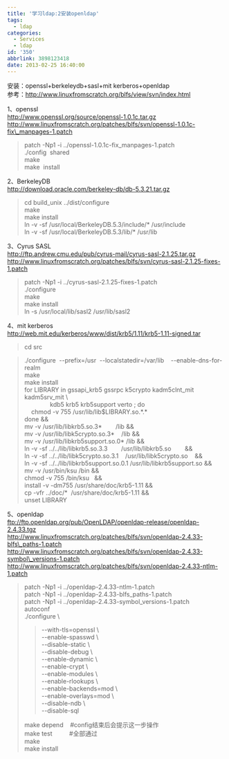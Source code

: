 ```yaml
---
title: '学习ldap:2安装openldap'
tags:
  - ldap
categories:
  - Services
  - ldap
id: '350'
abbrlink: 3898123418
date: 2013-02-25 16:40:00
---
```


安装：openssl+berkeleydb+sasl+mit kerberos+openldap  
参考：http://www.linuxfromscratch.org/blfs/view/svn/index.html  
  
1、openssl  
http://www.openssl.org/source/openssl-1.0.1c.tar.gz  
http://www.linuxfromscratch.org/patches/blfs/svn/openssl-1.0.1c-fix\_manpages-1.patch  

>   
> patch -Np1 -i ../openssl-1.0.1c-fix\_manpages-1.patch  
> ./config  shared  
> make  
> make  install  
>   
>   

2、BerkeleyDB  
http://download.oracle.com/berkeley-db/db-5.3.21.tar.gz  

> cd build\_unix                        ../dist/configure  
> make  
> make  install  
> ln -v -sf  /usr/local/BerkeleyDB.5.3/include/\* /usr/include  
> ln -v -sf  /usr/local/BerkeleyDB.5.3/lib/\*     /usr/lib  

  
3、Cyrus SASL  
http://ftp.andrew.cmu.edu/pub/cyrus-mail/cyrus-sasl-2.1.25.tar.gz  
http://www.linuxfromscratch.org/patches/blfs/svn/cyrus-sasl-2.1.25-fixes-1.patch  

>   
> patch -Np1 -i ../cyrus-sasl-2.1.25-fixes-1.patch  
> ./configure  
> make  
> make install  
> ln -s /usr/local/lib/sasl2 /usr/lib/sasl2  
>   
>   

4、mit kerberos  
http://web.mit.edu/kerberos/www/dist/krb5/1.11/krb5-1.11-signed.tar  
  

> cd src  

> ./configure  --prefix=/usr  --localstatedir=/var/lib    --enable-dns-for-realm  
> make  
> make install  
> for LIBRARY in gssapi\_krb5 gssrpc k5crypto kadm5clnt\_mit kadm5srv\_mit \\  
>                kdb5 krb5 krb5support verto ; do  
>     chmod -v 755 /usr/lib/lib$LIBRARY.so.\*.\*  
> done &&  
> mv -v /usr/lib/libkrb5.so.3\*        /lib &&  
> mv -v /usr/lib/libk5crypto.so.3\*    /lib &&  
> mv -v /usr/lib/libkrb5support.so.0\* /lib &&  
> ln -v -sf ../../lib/libkrb5.so.3.3        /usr/lib/libkrb5.so        &&  
> ln -v -sf ../../lib/libk5crypto.so.3.1    /usr/lib/libk5crypto.so    &&  
> ln -v -sf ../../lib/libkrb5support.so.0.1 /usr/lib/libkrb5support.so &&  
> mv -v /usr/bin/ksu /bin &&  
> chmod -v 755 /bin/ksu   &&  
> install -v -dm755 /usr/share/doc/krb5-1.11 &&  
> cp -vfr ../doc/\*  /usr/share/doc/krb5-1.11 &&  
> unset LIBRARY  

  
  
5、openldap  
ftp://ftp.openldap.org/pub/OpenLDAP/openldap-release/openldap-2.4.33.tgz  
http://www.linuxfromscratch.org/patches/blfs/svn/openldap-2.4.33-blfs\_paths-1.patch  
http://www.linuxfromscratch.org/patches/blfs/svn/openldap-2.4.33-symbol\_versions-1.patch  
http://www.linuxfromscratch.org/patches/blfs/svn/openldap-2.4.33-ntlm-1.patch  

>   
> patch -Np1 -i ../openldap-2.4.33-ntlm-1.patch  
> patch -Np1 -i ../openldap-2.4.33-blfs\_paths-1.patch  
> patch -Np1 -i ../openldap-2.4.33-symbol\_versions-1.patch  
> autoconf  
> ./configure \\  
> 
> > \--with-tls=openssl \\  
> > \--enable-spasswd \\  
> > \--disable-static \\  
> > \--disable-debug \\  
> > \--enable-dynamic \\  
> > \--enable-crypt \\  
> > \--enable-modules \\  
> > \--enable-rlookups \\  
> > \--enable-backends=mod \\  
> > \--enable-overlays=mod \\  
> > \--disable-ndb \\  
> > \--disable-sql  
> 
> make depend    #config结束后会提示这一步操作  
> make test          #全部通过  
> make  
> make install  
>   
>